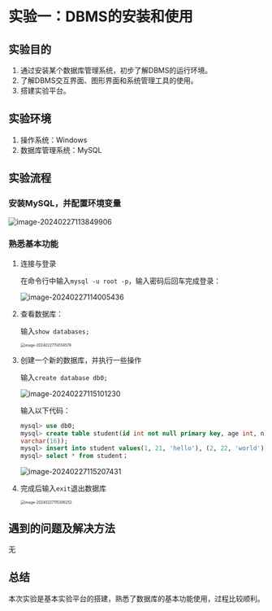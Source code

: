 # 实验一：DBMS的安装和使用

## 实验目的

1. 通过安装某个数据库管理系统，初步了解DBMS的运行环境。
2. 了解DBMS交互界面、图形界面和系统管理工具的使用。
3. 搭建实验平台。

## 实验环境

1. 操作系统：Windows
2. 数据库管理系统：MySQL

## 实验流程

### 安装MySQL，并配置环境变量

![image-20240227113849906](C:\Users\12583\AppData\Roaming\Typora\typora-user-images\image-20240227113849906.png)

### 熟悉基本功能

1. 连接与登录

   在命令行中输入`mysql -u root -p`，输入密码后回车完成登录：

   ![image-20240227114005436](C:\Users\12583\AppData\Roaming\Typora\typora-user-images\image-20240227114005436.png)

2. 查看数据库：

   输入`show databases;`

   <img src="C:\Users\12583\AppData\Roaming\Typora\typora-user-images\image-20240227114134579.png" alt="image-20240227114134579" style="zoom:50%;" />

3. 创建一个新的数据库，并执行一些操作

   输入`create database db0;`

   ![image-20240227115101230](C:\Users\12583\AppData\Roaming\Typora\typora-user-images\image-20240227115101230.png)

   输入以下代码：

   ```sql
   mysql> use db0;
   mysql> create table student(id int not null primary key, age int, name 
   varchar(16));
   mysql> insert into student values(1, 21, 'hello'), (2, 22, 'world');
   mysql> select * from student；
   ```

   ![image-20240227115207431](C:\Users\12583\AppData\Roaming\Typora\typora-user-images\image-20240227115207431.png)

4. 完成后输入`exit`退出数据库

   <img src="C:\Users\12583\AppData\Roaming\Typora\typora-user-images\image-20240227115306252.png" alt="image-20240227115306252" style="zoom:50%;" />

## 遇到的问题及解决方法

无

## 总结

本次实验是基本实验平台的搭建，熟悉了数据库的基本功能使用，过程比较顺利。